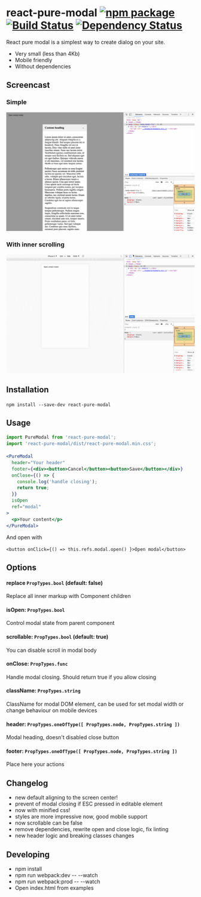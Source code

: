 # react-pure-modal [![npm package](https://img.shields.io/npm/v/react-pure-modal.svg?style=flat-square)](https://www.npmjs.org/package/react-pure-modal) [![Build Status](https://travis-ci.org/max-mykhailenko/react-pure-modal.svg?branch=master)](https://travis-ci.org/max-mykhailenko/react-pure-modal) [![Dependency Status](https://david-dm.org/max-mykhailenko/react-pure-modal.svg)](https://david-dm.org/max-mykhailenko/react-pure-modal)

React pure modal is a simplest way to create dialog on your site.
- Very small (less than 4Kb)
- Mobile friendly
- Without dependencies

## Screencast
### Simple
![Simple demo](./screencast/simple.gif)
### With inner scrolling
![Scrollable demo](./screencast/scrollable.gif)

## Installation
`npm install --save-dev react-pure-modal`

## Usage
```jsx
import PureModal from 'react-pure-modal';
import 'react-pure-modal/dist/react-pure-modal.min.css';

<PureModal
  header="Your header"
  footer={<div><button>Cancel</button><button>Save</button></div>}
  onClose={() => {
    console.log('handle closing');
    return true;
  }}
  isOpen
  ref="modal"
>
  <p>Your content</p>
</PureModal>
```

And open with

`<button onClick={() => this.refs.modal.open() }>Open modal</button>`

## Options

#### replace `PropTypes.bool` (default: false)
Replace all inner markup with Component children
#### isOpen: `PropTypes.bool`
Control modal state from parent component
#### scrollable: `PropTypes.bool` (default: true)
You can disable scroll in modal body
#### onClose: `PropTypes.func`
Handle modal closing. Should return true if you allow closing
#### className: `PropTypes.string`
ClassName for modal DOM element, can be used for set modal width or change behaviour on mobile devices
#### header: `PropTypes.oneOfType([ PropTypes.node, PropTypes.string ])`
Modal heading, doesn't disabled close button
#### footer: `PropTypes.oneOfType([ PropTypes.node, PropTypes.string ])`
Place here your actions


## Changelog
   - new default aligning to the screen center!
   - prevent of modal closing if ESC pressed in editable element
   - now with minified css!
   - styles are more impressive now, good mobile support
   - now scrollable can be false
   - remove dependencies, rewrite open and close logic, fix linting
   - new header logic and breaking classes changes

## Developing
   - npm install
   - npm run webpack:dev -- --watch
   - npm run webpack:prod -- --watch
   - Open index.html from examples
